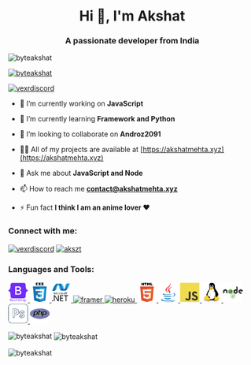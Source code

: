 <h1 align="center">Hi 👋, I'm Akshat</h1>
<h3 align="center">A passionate developer from India</h3>

<p align="left"> <img src="https://komarev.com/ghpvc/?username=byteakshat&label=Profile%20views&color=0e75b6&style=flat" alt="byteakshat" /> </p>

<p align="left"> <a href="https://github.com/ryo-ma/github-profile-trophy"><img src="https://github-profile-trophy.vercel.app/?username=byteakshat" alt="byteakshat" /></a> </p>

<p align="left"> <a href="https://twitter.com/vexrdiscord" target="blank"><img src="https://img.shields.io/twitter/follow/vexrdiscord?logo=twitter&style=for-the-badge" alt="vexrdiscord" /></a> </p>

- 🔭 I’m currently working on **JavaScript**

- 🌱 I’m currently learning **Framework and Python**

- 👯 I’m looking to collaborate on **Androz2091**

- 👨‍💻 All of my projects are available at [https://akshatmehta.xyz](https://akshatmehta.xyz)

- 💬 Ask me about **JavaScript and Node**

- 📫 How to reach me **contact@akshatmehta.xyz**

- ⚡ Fun fact **I think I am an anime lover ❤️**

<h3 align="left">Connect with me:</h3>
<p align="left">
<a href="https://twitter.com/vexrdiscord" target="blank"><img align="center" src="https://cdn.jsdelivr.net/npm/simple-icons@3.0.1/icons/twitter.svg" alt="vexrdiscord" height="30" width="40" /></a>
<a href="https://instagram.com/akszt" target="blank"><img align="center" src="https://cdn.jsdelivr.net/npm/simple-icons@3.0.1/icons/instagram.svg" alt="akszt" height="30" width="40" /></a>
</p>

<h3 align="left">Languages and Tools:</h3>
<p align="left"> <a href="https://getbootstrap.com" target="_blank"> <img src="https://raw.githubusercontent.com/devicons/devicon/master/icons/bootstrap/bootstrap-plain-wordmark.svg" alt="bootstrap" width="40" height="40"/> </a> <a href="https://www.w3schools.com/css/" target="_blank"> <img src="https://raw.githubusercontent.com/devicons/devicon/master/icons/css3/css3-original-wordmark.svg" alt="css3" width="40" height="40"/> </a> <a href="https://dotnet.microsoft.com/" target="_blank"> <img src="https://raw.githubusercontent.com/devicons/devicon/master/icons/dot-net/dot-net-original-wordmark.svg" alt="dotnet" width="40" height="40"/> </a> <a href="https://www.framer.com/" target="_blank"> <img src="https://www.vectorlogo.zone/logos/framer/framer-icon.svg" alt="framer" width="40" height="40"/> </a> <a href="https://heroku.com" target="_blank"> <img src="https://www.vectorlogo.zone/logos/heroku/heroku-icon.svg" alt="heroku" width="40" height="40"/> </a> <a href="https://www.w3.org/html/" target="_blank"> <img src="https://raw.githubusercontent.com/devicons/devicon/master/icons/html5/html5-original-wordmark.svg" alt="html5" width="40" height="40"/> </a> <a href="https://www.java.com" target="_blank"> <img src="https://raw.githubusercontent.com/devicons/devicon/master/icons/java/java-original.svg" alt="java" width="40" height="40"/> </a> <a href="https://developer.mozilla.org/en-US/docs/Web/JavaScript" target="_blank"> <img src="https://raw.githubusercontent.com/devicons/devicon/master/icons/javascript/javascript-original.svg" alt="javascript" width="40" height="40"/> </a> <a href="https://www.linux.org/" target="_blank"> <img src="https://raw.githubusercontent.com/devicons/devicon/master/icons/linux/linux-original.svg" alt="linux" width="40" height="40"/> </a> <a href="https://nodejs.org" target="_blank"> <img src="https://raw.githubusercontent.com/devicons/devicon/master/icons/nodejs/nodejs-original-wordmark.svg" alt="nodejs" width="40" height="40"/> </a> <a href="https://www.photoshop.com/en" target="_blank"> <img src="https://raw.githubusercontent.com/devicons/devicon/master/icons/photoshop/photoshop-line.svg" alt="photoshop" width="40" height="40"/> </a> <a href="https://www.php.net" target="_blank"> <img src="https://raw.githubusercontent.com/devicons/devicon/master/icons/php/php-original.svg" alt="php" width="40" height="40"/> </a> </p>

<p><img align="left" src="https://github-readme-stats.vercel.app/api/top-langs?username=byteakshat&show_icons=true&locale=en&layout=compact" alt="byteakshat" /></p>

<p>&nbsp;<img align="center" src="https://github-readme-stats.vercel.app/api?username=byteakshat&show_icons=true&locale=en" alt="byteakshat" /></p>

<p><img align="center" src="https://github-readme-streak-stats.herokuapp.com/?user=byteakshat&" alt="byteakshat" /></p>

